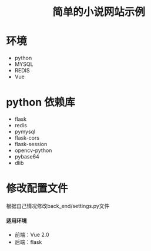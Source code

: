 # <p align="center">简单的小说网站示例<p>
  
# 环境
  * python
  * MYSQL
  * REDIS
  * Vue
# python 依赖库
  * flask
  * redis
  * pymysql
  * flask-cors
  * flask-session
  * opencv-python
  * pybase64
  * dlib
# 修改配置文件
  根据自己情况修改back_end/settings.py文件
  
  #### 适用环境
  * 前端：Vue 2.0
  * 后端：flask
